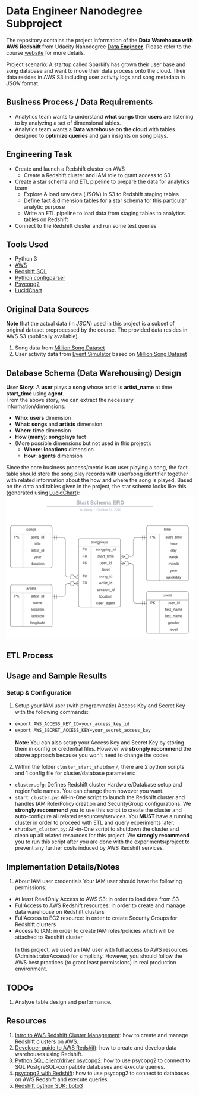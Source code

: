 # Data Engineer Nanodegree Subproject
The repository contains the project information of the **Data Warehouse with AWS Redshift** from Udacity Nanodegree 
**[Data Engineer](https://www.udacity.com/course/data-engineer-nanodegree--nd027)**. Please refer to the 
course [website](https://www.udacity.com/course/data-engineer-nanodegree--nd027) for more details.<br/>

Project scenario: A startup called Sparkify has grown their user base and song database and want to move their data process onto 
the cloud. Their data resides in AWS S3 including user activity logs and song metadata in *JSON* format.<br/>

## Business Process / Data Requirements
- Analytics team wants to understand **what songs** their **users** are listening to by analyzing a set of dimensional tables.
- Analytics team wants a **Data warehouse on the cloud** with tables designed to **optimize queries** and gain insights on song plays.

## Engineering Task
- Create and launch a Redshift cluster on AWS 
  - Create a Redshift cluster and IAM role to grant access to S3
- Create a star schema and ETL pipeline to prepare the data for analytics team
  - Explore & load raw data (*JSON*) in S3 to Redshift staging tables
  - Define fact & dimension tables for a star schema for this particular analytic purpose
  - Write an ETL pipeline to load data from staging tables to analytics tables on Redshift
- Connect to the Redshift cluster and run some test queries

## Tools Used
- Python 3
- [AWS](https://aws.amazon.com/)
- [Redshift SQL](https://docs.aws.amazon.com/redshift/latest/dg/welcome.html)
- [Python configparser](https://docs.python.org/3/library/configparser.html)
- [Psycopg2](https://pypi.org/project/psycopg2/)
- [LucidChart](https://www.lucidchart.com/)

## Original Data Sources
**Note** that the actual data (in *JSON*) used in this project is a subset of original dataset preprocessed by the course. The provided data 
resides in AWS S3 (publically available).
1. Song data from [Million Song Dataset](http://millionsongdataset.com/)
2. User activity data from [Event Simulator](https://github.com/Interana/eventsim) based on [Million Song Dataset](http://millionsongdataset.com/)

## Database Schema (Data Warehousing) Design
**User Story**: A **user** plays a **song** whose artist is **artist_name** at time **start_time** using **agent**.<br/>
From the above story, we can extract the necessary information/dimensions:

- **Who**: **users** dimension
- **What**: **songs** and **artists** dimension
- **When**: **time** dimension
- **How (many)**: **songplays** fact
- (More possible dimensions but not used in this project):
	- **Where**: **locations** dimension
	- **How**: **agents** dimension

Since the core business process/metric is an user playing a song, the fact table should store the song play records with 
user/song identifier together with related information about the how and where the song is played. Based on the data and tables 
given in the project, the star schema looks like this (generated using [LucidChart](https://www.lucidchart.com/)):
![erd](assets/images/ERD.png)

## ETL Process

## Usage and Sample Results
### Setup & Configuration
1. Setup your IAM user (with programmatic) Access Key and Secret Key with the following commands:
- ``export AWS_ACCESS_KEY_ID=your_access_key_id`` 
- ``export AWS_SECRET_ACCESS_KEY=your_secret_access_key``<br/><br/>
**Note:** You can also setup your Access Key and Secret Key by storing them in config or credential files. 
However we **strongly recommend** the above approach because you won't need to change the codes.<br/>
2. Within the folder ``cluster_start_shutdown/``, there are 2 python scripts and 1 config file for cluster/database parameters:
- ``cluster.cfg``: Defines Redshift cluster Hardware/Database setup and region/role names. You can change them however you want.
- ``start_cluster.py``: All-in-One script to launch the Redshift cluster and handles IAM Role/Policy creation and SecurityGroup configurations.
We **strongly recommend** you to use this script to create the cluster and auto-configure all related resources/services. You **MUST** have a running cluster 
in order to proceed with ETL and query experiments later.
- ``shutdown_cluster.py``: All-in-One script to shutdown the cluster and clean up all related resources for this project. We **strongly recommend** you to run 
this script after you are done with the experiments/project to prevent any further costs induced by AWS Redshift services.


## Implementation Details/Notes
1. About IAM user credentials
Your IAM user should have the following permissions: 
- At least ReadOnly Access to AWS S3: in order to load data from S3 
- FullAccess to AWS Redshift resources: in order to create and manage data warehouse on Redshift clusters
- FullAccess to EC2 resource: in order to create Security Groups for Redshift clusters
- Access to IAM: in order to create IAM roles/policies which will be attached to Redshift cluster<br/><br/>
In this project, we used an IAM user with full access to AWS resources (AdministratorAccess) for simplicity. However, you 
should follow the AWS best practices (to grant least permissions) in real production environment.

## TODOs
1. Analyze table design and performance.

## Resources
1. [Intro to AWS Redshift Cluster Management](https://docs.aws.amazon.com/redshift/latest/mgmt/welcome.html): how to create and manage Redshift clusters on AWS.
2. [Developer guide to AWS Redshift](https://docs.aws.amazon.com/redshift/latest/dg/welcome.html): how to create and develop data warehouses using Redshift.
3. [Python SQL client/driver psycopg2](https://www.psycopg.org/docs/): how to use psycopg2 to connect to SQL PostgreSQL-compatible databases and execute queries.
4. [psycopg2 with Redshift](https://rudderstack.com/blog/access-and-query-your-amazon-redshift-data-using-python-and-r/): how to use psycopg2 to connect to databases on AWS Redshift and execute queries.
5. [Redshift python SDK: boto3](https://boto3.amazonaws.com/v1/documentation/api/latest/index.html)